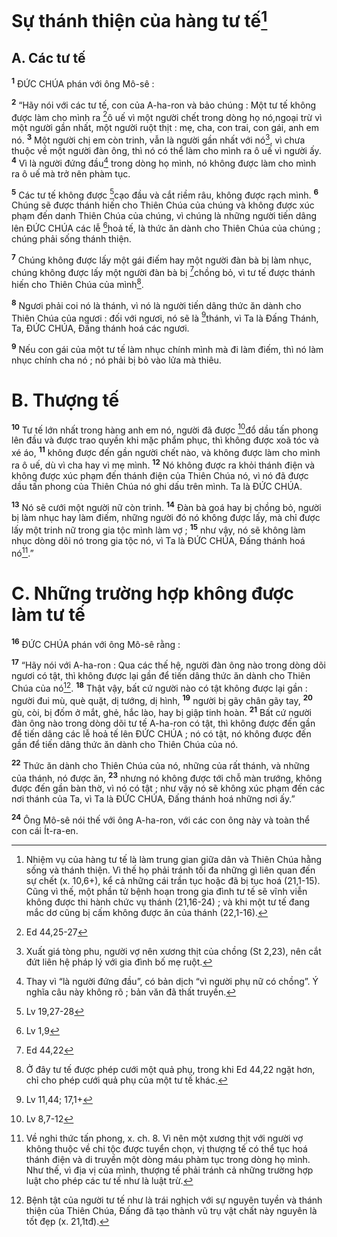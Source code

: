 # Sự thánh thiện của hàng tư tế[^1]
## A. Các tư tế
<sup><b>1</b></sup> ĐỨC CHÚA phán với ông Mô-sê :

<sup><b>2</b></sup> “Hãy nói với các tư tế, con của A-ha-ron và bảo chúng : Một tư tế không được làm cho mình ra [^1*]ô uế vì một người chết trong dòng họ nó,ngoại trừ vì một người gần nhất, một người ruột thịt : mẹ, cha, con trai, con gái, anh em nó. <sup><b>3</b></sup> Một người chị em còn trinh, vẫn là người gần nhất với nó[^2], vì chưa thuộc về một người đàn ông, thì nó có thể làm cho mình ra ô uế vì người ấy. <sup><b>4</b></sup> Vì là người đứng đầu[^3] trong dòng họ mình, nó không được làm cho mình ra ô uế mà trở nên phàm tục.

<sup><b>5</b></sup> Các tư tế không được [^2*]cạo đầu và cắt riềm râu, không được rạch mình. <sup><b>6</b></sup> Chúng sẽ được thánh hiến cho Thiên Chúa của chúng và không được xúc phạm đến danh Thiên Chúa của chúng, vì chúng là những người tiến dâng lên ĐỨC CHÚA các lễ [^3*]hoả tế, là thức ăn dành cho Thiên Chúa của chúng ; chúng phải sống thánh thiện.

<sup><b>7</b></sup> Chúng không được lấy một gái điếm hay một người đàn bà bị làm nhục, chúng không được lấy một người đàn bà bị [^4*]chồng bỏ, vì tư tế được thánh hiến cho Thiên Chúa của mình[^4].

<sup><b>8</b></sup> Ngươi phải coi nó là thánh, vì nó là người tiến dâng thức ăn dành cho Thiên Chúa của ngươi : đối với ngươi, nó sẽ là [^5*]thánh, vì Ta là Đấng Thánh, Ta, ĐỨC CHÚA, Đấng thánh hoá các ngươi.

<sup><b>9</b></sup> Nếu con gái của một tư tế làm nhục chính mình mà đi làm điếm, thì nó làm nhục chính cha nó ; nó phải bị bỏ vào lửa mà thiêu.

# B. Thượng tế
<sup><b>10</b></sup> Tư tế lớn nhất trong hàng anh em nó, người đã được [^6*]đổ dầu tấn phong lên đầu và được trao quyền khi mặc phẩm phục, thì không được xoã tóc và xé áo, <sup><b>11</b></sup> không được đến gần người chết nào, và không được làm cho mình ra ô uế, dù vì cha hay vì mẹ mình. <sup><b>12</b></sup> Nó không được ra khỏi thánh điện và không được xúc phạm đến thánh điện của Thiên Chúa nó, vì nó đã được dầu tấn phong của Thiên Chúa nó ghi dấu trên mình. Ta là ĐỨC CHÚA.

<sup><b>13</b></sup> Nó sẽ cưới một người nữ còn trinh. <sup><b>14</b></sup> Đàn bà goá hay bị chồng bỏ, người bị làm nhục hay làm điếm, những người đó nó không được lấy, mà chỉ được lấy một trinh nữ trong gia tộc mình làm vợ ; <sup><b>15</b></sup> như vậy, nó sẽ không làm nhục dòng dõi nó trong gia tộc nó, vì Ta là ĐỨC CHÚA, Đấng thánh hoá nó[^5].”

# C. Những trường hợp không được làm tư tế
<sup><b>16</b></sup> ĐỨC CHÚA phán với ông Mô-sê rằng :

<sup><b>17</b></sup> “Hãy nói với A-ha-ron : Qua các thế hệ, người đàn ông nào trong dòng dõi ngươi có tật, thì không được lại gần để tiến dâng thức ăn dành cho Thiên Chúa của nó[^6]. <sup><b>18</b></sup> Thật vậy, bất cứ người nào có tật không được lại gần : người đui mù, què quặt, dị tướng, dị hình, <sup><b>19</b></sup> người bị gãy chân gãy tay, <sup><b>20</b></sup> gù, còi, bị đốm ở mắt, ghẻ, hắc lào, hay bị giập tinh hoàn. <sup><b>21</b></sup> Bất cứ người đàn ông nào trong dòng dõi tư tế A-ha-ron có tật, thì không được đến gần để tiến dâng các lễ hoả tế lên ĐỨC CHÚA ; nó có tật, nó không được đến gần để tiến dâng thức ăn dành cho Thiên Chúa của nó.

<sup><b>22</b></sup> Thức ăn dành cho Thiên Chúa của nó, những của rất thánh, và những của thánh, nó được ăn, <sup><b>23</b></sup> nhưng nó không được tới chỗ màn trướng, không được đến gần bàn thờ, vì nó có tật ; như vậy nó sẽ không xúc phạm đến các nơi thánh của Ta, vì Ta là ĐỨC CHÚA, Đấng thánh hoá những nơi ấy.”

<sup><b>24</b></sup> Ông Mô-sê nói thế với ông A-ha-ron, với các con ông này và toàn thể con cái Ít-ra-en.

[^1]: Nhiệm vụ của hàng tư tế là làm trung gian giữa dân và Thiên Chúa hằng sống và thánh thiện. Vì thế họ phải tránh tối đa những gì liên quan đến sự chết (x. 10,6+), kể cả những cái trần tục hoặc đã bị tục hoá (21,1-15). Cũng vì thế, một phần tử bệnh hoạn trong gia đình tư tế sẽ vĩnh viễn không được thi hành chức vụ thánh (21,16-24) ; và khi một tư tế đang mắc dơ cũng bị cấm không được ăn của thánh (22,1-16).
[^2]: Xuất giá tòng phu, người vợ nên xương thịt của chồng (St 2,23), nên cắt đứt liên hệ pháp lý với gia đình bố mẹ ruột.
[^3]: Thay vì “là người đứng đầu”, có bản dịch “vì người phụ nữ có chồng”. Ý nghĩa câu này không rõ ; bản văn đã thất truyền.
[^4]: Ở đây tư tế được phép cưới một quả phụ, trong khi Ed 44,22 ngặt hơn, chỉ cho phép cưới quả phụ của một tư tế khác.
[^5]: Về nghi thức tấn phong, x. ch. 8. Vì nên một xương thịt với người vợ không thuộc về chi tộc được tuyển chọn, vị thượng tế có thể tục hoá thánh điện và di truyền một dòng máu phàm tục trong dòng họ mình. Như thế, vì địa vị của mình, thượng tế phải tránh cả những trường hợp luật cho phép các tư tế như là luật trừ.
[^6]: Bệnh tật của người tư tế như là trái nghịch với sự nguyên tuyền và thánh thiện của Thiên Chúa, Đấng đã tạo thành vũ trụ vật chất này nguyên là tốt đẹp (x. 21,1tđ).
[^1*]: Ed 44,25-27
[^2*]: Lv 19,27-28
[^3*]: Lv 1,9
[^4*]: Ed 44,22
[^5*]: Lv 11,44; 17,1+
[^6*]: Lv 8,7-12
